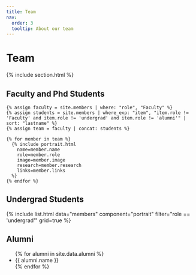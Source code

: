 ```yaml
---
title: Team
nav:
  order: 3
  tooltip: About our team
---
```


# Team

{% include section.html %}

## Faculty and Phd Students

<div class="team-grid-wrapper">
  <div class="team-grid">

    {% assign faculty = site.members | where: "role", "Faculty" %}
    {% assign students = site.members | where_exp: "item", "item.role != 'Faculty' and item.role != 'undergrad' and item.role != 'alumni'" | sort: "lastname" %}
    {% assign team = faculty | concat: students %}

    {% for member in team %}
      {% include portrait.html 
        name=member.name
        role=member.role
        image=member.image
        research=member.research
        links=member.links
      %}
    {% endfor %}

  </div>
</div>


## Undergrad Students

<div class="team-grid-wrapper">
  {% include list.html data="members" component="portrait" filter="role == 'undergrad'" grid=true %}
</div>

## Alumni

<ul class="alumni-list">
  {% for alumni in site.data.alumni %}
    <li>{{ alumni.name }}</li>
  {% endfor %}
</ul>

